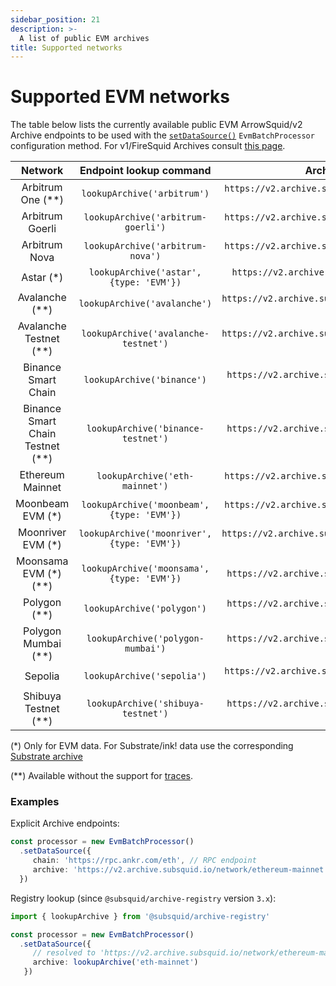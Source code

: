 ```yaml
---
sidebar_position: 21
description: >-
  A list of public EVM archives
title: Supported networks
---
```


# Supported EVM networks

[//]: # (!!!! keep the list updated, remove the notice below once it is final)

The table below lists the currently available public EVM ArrowSquid/v2 Archive endpoints to be used with the [`setDataSource()`](/evm-indexing/configuration/initialization) `EvmBatchProcessor` configuration method. For v1/FireSquid Archives consult [this page](/firesquid/evm-indexing/supported-networks).

| Network                          |  Endpoint lookup command                      |        Archive endpoint                                    |
|:--------------------------------:|:---------------------------------------------:|:----------------------------------------------------------:|
| Arbitrum One (**)                | `lookupArchive('arbitrum')`                   | `https://v2.archive.subsquid.io/network/arbitrum-one`      |
| Arbitrum Goerli                  | `lookupArchive('arbitrum-goerli')`            | `https://v2.archive.subsquid.io/network/arbitrum-goerli`   |
| Arbitrum Nova                    | `lookupArchive('arbitrum-nova')`              | `https://v2.archive.subsquid.io/network/arbitrum-nova`     |
| Astar   (*)                      | `lookupArchive('astar',` `{type: 'EVM'})`     | `https://v2.archive.subsquid.io/network/astar-mainnet`     |
| Avalanche (**)                   | `lookupArchive('avalanche')`                  | `https://v2.archive.subsquid.io/network/avalanche-mainnet` |
| Avalanche Testnet (**)           | `lookupArchive('avalanche-testnet')`          | `https://v2.archive.subsquid.io/network/avalanche-testnet` |
| Binance Smart Chain              | `lookupArchive('binance')`                    | `https://v2.archive.subsquid.io/network/binance-mainnet`   |
| Binance Smart Chain Testnet (**) | `lookupArchive('binance-testnet')`            | `https://v2.archive.subsquid.io/network/binance-testnet`   |
| Ethereum Mainnet                 | `lookupArchive('eth-mainnet')`                | `https://v2.archive.subsquid.io/network/ethereum-mainnet`  |
| Moonbeam EVM    (*)              | `lookupArchive('moonbeam',` `{type: 'EVM'})`  | `https://v2.archive.subsquid.io/network/moonbeam-mainnet`  |
| Moonriver EVM   (*)              | `lookupArchive('moonriver',` `{type: 'EVM'})` | `https://v2.archive.subsquid.io/network/moonriver-mainnet` |
| Moonsama EVM   (*) (**)          | `lookupArchive('moonsama',` `{type: 'EVM'})`  | `https://v2.archive.subsquid.io/network/moonsama`          |
| Polygon (**)                     | `lookupArchive('polygon')`                    | `https://v2.archive.subsquid.io/network/polygon-mainnet`   |
| Polygon Mumbai (**)              | `lookupArchive('polygon-mumbai')`             | `https://v2.archive.subsquid.io/network/polygon-testnet`   |
| Sepolia                          | `lookupArchive('sepolia')`                    | `https://v2.archive.subsquid.io/network/ethereum-sepolia`  |
| Shibuya Testnet (**)             | `lookupArchive('shibuya-testnet')`            | `https://v2.archive.subsquid.io/network/shibuya-testnet`   |
 
(*) Only for EVM data. For Substrate/ink! data use the corresponding [Substrate archive](/archives/substrate)

(**) Available without the support for [traces](/evm-indexing/configuration/traces).

### Examples 

Explicit Archive endpoints:
```typescript
const processor = new EvmBatchProcessor()
  .setDataSource({
     chain: 'https://rpc.ankr.com/eth', // RPC endpoint
     archive: 'https://v2.archive.subsquid.io/network/ethereum-mainnet'
  })
```
Registry lookup (since `@subsquid/archive-registry` version `3.x`):
```typescript
import { lookupArchive } from '@subsquid/archive-registry'

const processor = new EvmBatchProcessor()
  .setDataSource({
     // resolved to 'https://v2.archive.subsquid.io/network/ethereum-mainnet'
     archive: lookupArchive('eth-mainnet')
   })
```
